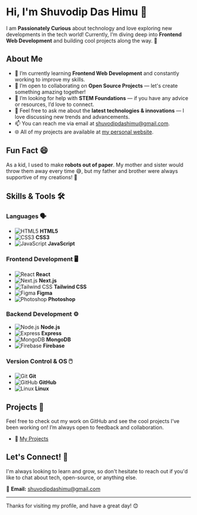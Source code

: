 # Hi, I'm Shuvodip Das Himu 👋

I am **Passionately Curious** about technology and love exploring new developments in the tech world! Currently, I’m diving deep into **Frontend Web Development** and building cool projects along the way. 🚀

## About Me
- 🔭 I’m currently learning **Frontend Web Development** and constantly working to improve my skills.
- 👯 I’m open to collaborating on **Open Source Projects** — let's create something amazing together!
- 🤝 I’m looking for help with **STEM Foundations** — if you have any advice or resources, I’d love to connect.
- 💬 Feel free to ask me about the **latest technologies & innovations** — I love discussing new trends and advancements.
- 📫 You can reach me via email at [shuvodipdashimu@gmail.com](mailto:shuvodipdashimu@gmail.com).
- 🌐 All of my projects are available at [my personal website](https://www.shuvodipdashimu.com).

## Fun Fact 😄
As a kid, I used to make **robots out of paper**. My mother and sister would throw them away every time 😅, but my father and brother were always supportive of my creations! 🤖

## Skills & Tools 🛠️

### **Languages** 🗣️
- ![HTML5](https://img.shields.io/badge/HTML5-%23E34F26.svg?style=flat&logo=html5&logoColor=white) **HTML5**
- ![CSS3](https://img.shields.io/badge/CSS3-%231572B6.svg?style=flat&logo=css3&logoColor=white) **CSS3**
- ![JavaScript](https://img.shields.io/badge/JavaScript-%23F7DF1E.svg?style=flat&logo=javascript&logoColor=black) **JavaScript**

### **Frontend Development** 🖥️
- ![React](https://img.shields.io/badge/React-%2361DAFB.svg?style=flat&logo=react&logoColor=black) **React**
- ![Next.js](https://img.shields.io/badge/Next.js-%23000000.svg?style=flat&logo=next.js&logoColor=white) **Next.js**
- ![Tailwind CSS](https://img.shields.io/badge/Tailwind%20CSS-%2338B2AC.svg?style=flat&logo=tailwindcss&logoColor=white) **Tailwind CSS**
- ![Figma](https://img.shields.io/badge/Figma-%23F24E1E.svg?style=flat&logo=figma&logoColor=white) **Figma**
- ![Photoshop](https://img.shields.io/badge/Photoshop-%23B3B3B3.svg?style=flat&logo=adobephotoshop&logoColor=white) **Photoshop**

### **Backend Development** ⚙️
- ![Node.js](https://img.shields.io/badge/Node.js-%23339933.svg?style=flat&logo=node.js&logoColor=white) **Node.js**
- ![Express](https://img.shields.io/badge/Express-%23404d59.svg?style=flat&logo=express&logoColor=white) **Express**
- ![MongoDB](https://img.shields.io/badge/MongoDB-%2347A248.svg?style=flat&logo=mongodb&logoColor=white) **MongoDB**
- ![Firebase](https://img.shields.io/badge/Firebase-%23FFCA28.svg?style=flat&logo=firebase&logoColor=black) **Firebase**

### **Version Control & OS** 🖱️
- ![Git](https://img.shields.io/badge/Git-%23F05032.svg?style=flat&logo=git&logoColor=white) **Git**
- ![GitHub](https://img.shields.io/badge/GitHub-%23121011.svg?style=flat&logo=github&logoColor=white) **GitHub**
- ![Linux](https://img.shields.io/badge/Linux-%23FCC624.svg?style=flat&logo=linux&logoColor=black) **Linux**

## Projects 🌟
Feel free to check out my work on GitHub and see the cool projects I’ve been working on! I’m always open to feedback and collaboration.

- 🚀 [My Projects](https://github.com/ShuvodipDasHimu)

## Let's Connect! 💬
I'm always looking to learn and grow, so don't hesitate to reach out if you'd like to chat about tech, open-source, or anything else.

📧 **Email:** [shuvodipdashimu@gmail.com](mailto:shuvodipdashimu@gmail.com)

---

Thanks for visiting my profile, and have a great day! 😊
